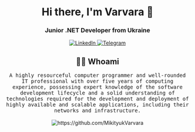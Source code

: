 <div id="header" align="center">
    <h1>Hi there, I'm Varvara 👋 </h1>
    <h3>Junior .NET Developer from Ukraine</h3>
</div>

 <div id="socials" align="center">
    <a href="[linkedin-url](https://ua.linkedin.com/in/barbara-mikityuk-2a824b199)">
    <img src="https://img.shields.io/badge/LinkedIn-blue?style=for-the-badge&logo=linkedin&logoColor=white" alt="LinkedIn"/>
  </a>
    <a href="[telegram-url](https://t.me/mikityuk_cl)">
    <img src="https://img.shields.io/badge/Telegram-blue?style=for-the-badge&logo=telegram&logoColor=white" alt="Telegram"/>
  </a>
</div>

<h2 align="center"> 👨‍💻 Whoami</h2>
<p align="center">
  <samp>A highly resourceful computer programmer and well-rounded IT professional with over five years of computing experience, possessing expert knowledge of the software development lifecycle and a solid understanding of technologies required for the development and deployment of highly available and scalable applications, including their networks and infrastructure.
  </samp>
  <br> <br>
  <img src="https://komarev.com/ghpvc/?username=MikityukVarvara" alt="https://github.com/MikityukVarvara" />
</p>

